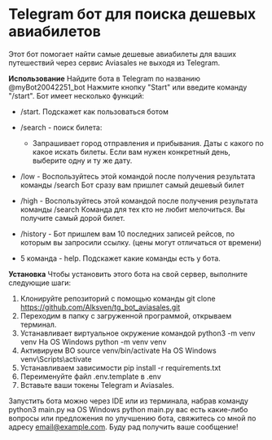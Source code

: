 # Telegram бот для поиска дешевых авиабилетов

Этот бот помогает найти самые дешевые авиабилеты для ваших путешествий через сервис Aviasales не выходя из Telegram.

**Использование**
Найдите бота в Telegram по названию @myBot20042251_bot
Нажмите кнопку "Start" или введите команду "/start".
Бот имеет несколько функций:

- /start. Подскажет как пользоваться ботом


- /search - поиск билета: 
  - Запрашивает город отправления и прибывания. Даты с какого по какое искать билеты.
  Если вам нужен конкретный день, выберите одну и ту же дату.

- /low - Воспользуйтесь этой командой после получения результата команды /search
Бот сразу вам пришлет самый дешевый билет


- /high - Воспользуйтесь этой командой после получения результата команды /search
Команда для тех кто не любит мелочиться. Вы получите самый дорой билет.

- /history - Бот пришлем вам 10 последних записей рейсов, по которым вы запросили 
ссылку. (цены могут отличаться от времени)


- 5 команда - help. Подскажет какие команды есть у бота.
  

**Установка**
Чтобы установить этого бота на свой сервер, выполните следующие шаги:

1. Клонируйте репозиторий с помощью команды git clone https://github.com/Alksven/tg_bot_aviasales.git
2. Переходим в папку с загруженной программой, открываем терминал.
3. Устанавливает виртуальное окружение командой python3 -m venv venv
На OS Windows python -m venv venv
4. Активируем ВО source venv/bin/activate
На OS Windows venv\Scripts\activate
5. Устанавливаем зависимости pip install -r requirements.txt
6. Переименуйте файл .env.template в .env 
7. Вставьте ваши токены Telegram и Aviasales.

Запустить бота можно через IDE или из терминала, набрав команду python3 main.py на OS Windows python main.py
 вас есть какие-либо вопросы или предложения по улучшению бота, свяжитесь со мной по адресу email@example.com. Буду рад получить ваше сообщение!
